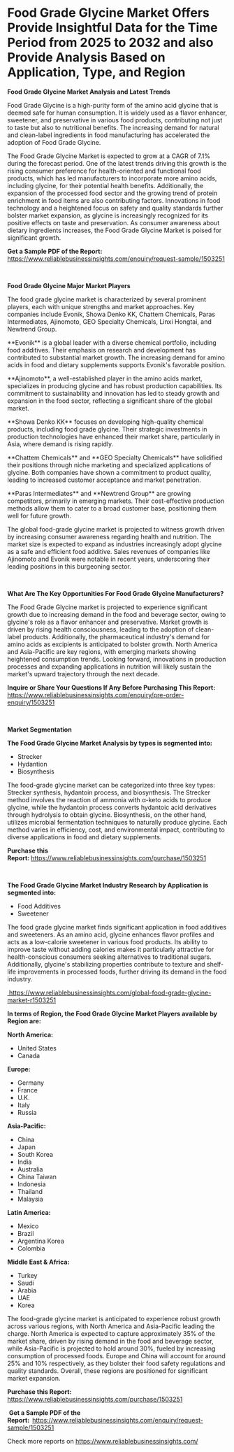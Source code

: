 <p><h1>Food Grade Glycine Market Offers Provide Insightful Data for the Time Period from 2025 to 2032 and also Provide Analysis Based on Application, Type, and Region</h1></p><p><strong>Food Grade Glycine Market Analysis and Latest Trends</strong></p>
<p><p>Food Grade Glycine is a high-purity form of the amino acid glycine that is deemed safe for human consumption. It is widely used as a flavor enhancer, sweetener, and preservative in various food products, contributing not just to taste but also to nutritional benefits. The increasing demand for natural and clean-label ingredients in food manufacturing has accelerated the adoption of Food Grade Glycine.</p><p>The Food Grade Glycine Market is expected to grow at a CAGR of 7.1% during the forecast period. One of the latest trends driving this growth is the rising consumer preference for health-oriented and functional food products, which has led manufacturers to incorporate more amino acids, including glycine, for their potential health benefits. Additionally, the expansion of the processed food sector and the growing trend of protein enrichment in food items are also contributing factors. Innovations in food technology and a heightened focus on safety and quality standards further bolster market expansion, as glycine is increasingly recognized for its positive effects on taste and preservation. As consumer awareness about dietary ingredients increases, the Food Grade Glycine Market is poised for significant growth.</p></p>
<p><strong>Get a Sample PDF of the Report:&nbsp;</strong> <a href="https://www.reliablebusinessinsights.com/enquiry/request-sample/1503251?utm_campaign=3278&utm_medium=2&utm_source=Github&utm_content=ia&utm_term=23032025&utm_id=food-grade-glycine">https://www.reliablebusinessinsights.com/enquiry/request-sample/1503251</a></p>
<p>&nbsp;</p>
<p><strong>Food Grade Glycine Major Market Players</strong></p>
<p><p>The food grade glycine market is characterized by several prominent players, each with unique strengths and market approaches. Key companies include Evonik, Showa Denko KK, Chattem Chemicals, Paras Intermediates, Ajinomoto, GEO Specialty Chemicals, Linxi Hongtai, and Newtrend Group.</p><p>**Evonik** is a global leader with a diverse chemical portfolio, including food additives. Their emphasis on research and development has contributed to substantial market growth. The increasing demand for amino acids in food and dietary supplements supports Evonik's favorable position.</p><p>**Ajinomoto**, a well-established player in the amino acids market, specializes in producing glycine and has robust production capabilities. Its commitment to sustainability and innovation has led to steady growth and expansion in the food sector, reflecting a significant share of the global market.</p><p>**Showa Denko KK** focuses on developing high-quality chemical products, including food grade glycine. Their strategic investments in production technologies have enhanced their market share, particularly in Asia, where demand is rising rapidly.</p><p>**Chattem Chemicals** and **GEO Specialty Chemicals** have solidified their positions through niche marketing and specialized applications of glycine. Both companies have shown a commitment to product quality, leading to increased customer acceptance and market penetration.</p><p>**Paras Intermediates** and **Newtrend Group** are growing competitors, primarily in emerging markets. Their cost-effective production methods allow them to cater to a broad customer base, positioning them well for future growth.</p><p>The global food-grade glycine market is projected to witness growth driven by increasing consumer awareness regarding health and nutrition. The market size is expected to expand as industries increasingly adopt glycine as a safe and efficient food additive. Sales revenues of companies like Ajinomoto and Evonik were notable in recent years, underscoring their leading positions in this burgeoning sector.</p></p>
<p>&nbsp;</p>
<p><strong>What Are The Key Opportunities For Food Grade Glycine Manufacturers?</strong></p>
<p><p>The Food Grade Glycine market is projected to experience significant growth due to increasing demand in the food and beverage sector, owing to glycine's role as a flavor enhancer and preservative. Market growth is driven by rising health consciousness, leading to the adoption of clean-label products. Additionally, the pharmaceutical industry's demand for amino acids as excipients is anticipated to bolster growth. North America and Asia-Pacific are key regions, with emerging markets showing heightened consumption trends. Looking forward, innovations in production processes and expanding applications in nutrition will likely sustain the market's upward trajectory through the next decade.</p></p>
<p><strong>Inquire or Share Your Questions If Any Before Purchasing This Report:</strong> <a href="https://www.reliablebusinessinsights.com/enquiry/pre-order-enquiry/1503251?utm_campaign=3278&utm_medium=2&utm_source=Github&utm_content=ia&utm_term=23032025&utm_id=food-grade-glycine">https://www.reliablebusinessinsights.com/enquiry/pre-order-enquiry/1503251</a></p>
<p>&nbsp;</p>
<p><strong>Market Segmentation</strong></p>
<p><strong>The Food Grade Glycine Market Analysis by types is segmented into:</strong></p>
<p><ul><li>Strecker</li><li>Hydantion</li><li>Biosynthesis</li></ul></p>
<p><p>The food-grade glycine market can be categorized into three key types: Strecker synthesis, hydantoin process, and biosynthesis. The Strecker method involves the reaction of ammonia with α-keto acids to produce glycine, while the hydantoin process converts hydantoic acid derivatives through hydrolysis to obtain glycine. Biosynthesis, on the other hand, utilizes microbial fermentation techniques to naturally produce glycine. Each method varies in efficiency, cost, and environmental impact, contributing to diverse applications in food and dietary supplements.</p></p>
<p><strong>Purchase this Report:&nbsp;</strong><a href="https://www.reliablebusinessinsights.com/purchase/1503251?utm_campaign=3278&utm_medium=2&utm_source=Github&utm_content=ia&utm_term=23032025&utm_id=food-grade-glycine">https://www.reliablebusinessinsights.com/purchase/1503251</a></p>
<p>&nbsp;</p>
<p><strong>The Food Grade Glycine Market Industry Research by Application is segmented into:</strong></p>
<p><ul><li>Food Additives</li><li>Sweetener</li></ul></p>
<p><p>The food grade glycine market finds significant application in food additives and sweeteners. As an amino acid, glycine enhances flavor profiles and acts as a low-calorie sweetener in various food products. Its ability to improve taste without adding calories makes it particularly attractive for health-conscious consumers seeking alternatives to traditional sugars. Additionally, glycine's stabilizing properties contribute to texture and shelf-life improvements in processed foods, further driving its demand in the food industry.</p></p>
<p><a href="https://www.reliablebusinessinsights.com/global-food-grade-glycine-market-r1503251?utm_campaign=3278&utm_medium=2&utm_source=Github&utm_content=ia&utm_term=23032025&utm_id=food-grade-glycine">&nbsp;https://www.reliablebusinessinsights.com/global-food-grade-glycine-market-r1503251</a></p>
<p><strong>In terms of Region, the Food Grade Glycine Market Players available by Region are:</strong></p>
<p>
    <p> <strong> North America: </strong>
        <ul>
            <li>United States</li>
            <li>Canada</li>
        </ul>
        </p> 
    <p> <strong> Europe: </strong>
        <ul>
            <li>Germany</li>
            <li>France</li>
            <li>U.K.</li>
            <li>Italy</li>
            <li>Russia</li>
        </ul>
        </p> 
    <p> <strong> Asia-Pacific: </strong>
        <ul>
            <li>China</li>
            <li>Japan</li>
            <li>South Korea</li>
            <li>India</li>
            <li>Australia</li>
            <li>China Taiwan</li>
            <li>Indonesia</li>
            <li>Thailand</li>
            <li>Malaysia</li>
        </ul>
        </p> 
    <p> <strong> Latin America: </strong>
        <ul>
            <li>Mexico</li>
            <li>Brazil</li>
            <li>Argentina Korea</li>
            <li>Colombia</li>
        </ul>
        </p> 
    <p> <strong> Middle East & Africa: </strong>
        <ul>
            <li>Turkey</li>
            <li>Saudi</li>
            <li>Arabia</li>
            <li>UAE</li>
            <li>Korea</li>
        </ul>
    </p>
    </p>
<p><p>The food-grade glycine market is anticipated to experience robust growth across various regions, with North America and Asia-Pacific leading the charge. North America is expected to capture approximately 35% of the market share, driven by rising demand in the food and beverage sector, while Asia-Pacific is projected to hold around 30%, fueled by increasing consumption of processed foods. Europe and China will account for around 25% and 10% respectively, as they bolster their food safety regulations and quality standards. Overall, these regions are positioned for significant market expansion.</p></p>
<p><strong>Purchase this Report: </strong><a href="https://www.reliablebusinessinsights.com/purchase/1503251?utm_campaign=3278&utm_medium=2&utm_source=Github&utm_content=ia&utm_term=23032025&utm_id=food-grade-glycine">https://www.reliablebusinessinsights.com/purchase/1503251</a></p>
<p>&nbsp;<strong>Get a Sample PDF of the Report:&nbsp;&nbsp;</strong><a href="https://www.reliablebusinessinsights.com/enquiry/request-sample/1503251?utm_campaign=3278&utm_medium=2&utm_source=Github&utm_content=ia&utm_term=23032025&utm_id=food-grade-glycine">https://www.reliablebusinessinsights.com/enquiry/request-sample/1503251</a></p>
<p><strong></strong></p>
<p>Check more reports on <a href="https://www.reliablebusinessinsights.com/?utm_campaign=3278&utm_medium=2&utm_source=Github&utm_content=ia&utm_term=23032025&utm_id=food-grade-glycine">https://www.reliablebusinessinsights.com/</a></p>
